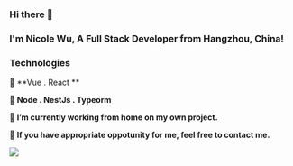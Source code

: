 ### Hi there 👋


### I'm Nicole Wu, A Full Stack Developer from Hangzhou, China!

### Technologies

🧃 **Vue . React **

🧃 **Node . NestJs . Typeorm**


🏡 **I’m currently working from home on my own project.**

🔭 **If you have appropriate oppotunity for me, feel free to contact me.**


<img src="https://github-readme-stats.vercel.app/api/top-langs/?username=niki571&layout=compact" />

